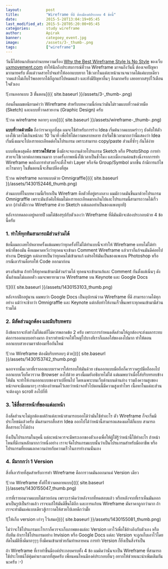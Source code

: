 ```yaml
---
layout:           post
title:            "Wireframe ที่ดี ต้องมีองค์ประกอบ 4 ข้อนี้"
date:             2015-5-28T13:04:19+05:45
last_modified_at: 2015-5-28T05:20:00+05:45
categories:       study wireframe
author:           Apirak
banner:           categoey_event.jpg
image:            /assets/3-_thumb-.png
tags:             ["wireframe"]
---
```


วันนี้ได้ย้อนกลับมาอ่านบทความเรื่อง [Why the Best Wireframe Style Is No Style](http://uxmovement.com/wireframes/why-the-best-wireframe-style-is-no-style/) ของเว็บ [uxmovement.com](http://www.uxmovement.com) ทำให้นึกถึงประสบการณ์ที่วาด Wireframe มาจนถึงวันนี้ ต้องเจอปัญหามากมายครับ ตั้งแต่วาดสวยไปจนทำให้ออกแบบยาก ใช้เวลาในแต่ละหน้านานจนวาดได้แค่แบบเดียว วาดแล้วไม่เก็บไว้พออยากได้ก็ถูกแก้ไปหมดแล้ว และยังมีปัญหาอื่นๆ อีกมากครับ เลยอยากสรุปไว้เตือนใจตัวเอง

![งานออกแบบ 3 ขั้นตอน]({{ site.baseurl }}/assets/3-_thumb-.png)

<!--more-->

ก่อนอื่นผมขอนิยามคำว่า Wireframe สำหรับบทความนี้ก่อนว่ามันไม่รวมแบบที่วาดด้วยมือ (Sketch) และแบบที่วาดสวยงาน (Graphic Design) ครับ

![วาด wireframe หลายๆ แบบ]({{ site.baseurl }}/assets/wireframe-_thumb-.png)

**แบบที่วาดด้วยมือ** ถือว่าราคาถูกที่สุด ผมจะใช้สำหรับการร่าง Idea เริ่มต้นวาดแบบคร่าวๆ บังคับให้ตัวเองใช้เวลาไม่เกินหน้าละ 10 วินาที เพื่อให้ได้ความหลากหลาย ถ้าเริ่มใช้เวลามากกว่านี้แสดงว่า Idea เริ่มนิ่งผมจะไปลงรายละเอียดต่อในโปรแกรม เพราะสามารถ copy/paste ส่วนที่ซ้ำๆ กันได้ง่าย

แบบที่แพงสุดคือ **การวาดให้สวย** ซึ่งมักจะจบงานด้วยโปรแกรม Sketch หรือ PhotoShop การทำสวยจะใช้เวลาต่อภาพนานมาก บางครั้งภาพหนึ่งใช้เวลาเป็นชั่วโมง และเมื่องานค่อนข้างนิ่งจากการทำ Wireframe พอถึงการทำสวยก็จะตั้งใจทำ Layer หรือจัด Group/Symbol มากขึ้น ถ้ามีการแก้ไขอะไรมากๆ ในขั้นตอนนี้จะสิ้นเปลืองที่สุด

![วาด wireframe หลายแบบด้วย Omnigraffle]({{ site.baseurl }}/assets/1430152446_thumb.png)

ส่วนแบบที่ในบทความนี้เรียกเป็น Wirefram คือตัวที่อยู่ตรงกลาง ผมมักวาดมันขึ้นมาด้วยโปรแกรม Omnigraffle เพราะมันบังคับให้ผมไม่ลงรายละเอียดมากเกินไปและโปรแกรมนี้สามารถวาดได้เร็วมาก (กำลังฝึกวาด Wireframe ด้วย Sketch แต่เผลอทำเป็นของแพงทุกที)

หลังจากทดลองอยู่หลายปี ผมได้ข้อสรุปกับตัวเองว่า Wireframe ที่ดีมันมักจะต้องประกอบด้วย 4 ข้อนี้ครับ

### 1\. ทำให้ทุกทีมสามารถมีส่วนร่วมได้

ข้อนี้ผมละเลยไปหลายครั้งแต่ผมพบว่าทุกครั้งที่ไม่ได้ทำแบบนี้จะทำให้ Wireframe แทบไม่ได้ทำหน้าที่ของมัน คือผมคาดหวังว่าทุกคนจะเข้ามา Comment Wireframe แล้วเราก็แก้จนมันดีค่อยไปทำงาน Design แต่กลายเป็นว่าทุกคนไม่เข้ามาแก้ แต่รอให้มันเป็นของแพงบน Photoshop หรือกรณีเลวร้านคือรอให้ Code ออกมาก่อน

ตรงกันข้าม ถ้าทำให้ทุกคนเข้ามามีส่วนร่วมได้ ทุกคนจะเข้ามาแก้และ Comment กันตั้งแต่เนิ่นๆ ดังนั้นถ้าผมไม่เผลอตัว ผมจะพยายามวาด Wireframe บน Keynote และ Google Docs

![]({{ site.baseurl }}/assets/1430153103_thumb.png)

หลังจากฝึกอยู่นาน ผมพบว่า Google Docs เป็นอุปกรณ์วาด Wireframe ที่ดี สามารถวาดได้ทุกอย่าง แม้ว่าจะช้ากว่า Omnigraffle และ Keynote แต่กลับทำให้งานเร็วขึ้นเพราะทุกคนเข้ามามีส่วนร่วมได้

### 2. มีสัดส่วนถูกต้อง และมีบริบทครบ

ถึงข้อแรกจะยังทำไม่ได้แต่ก็ไม่ควรพลาดข้อ 2 ครับ เพราะการกำหนดสัดส่วนให้ถูกต้องจะส่งผลกระทบต่อการออกแบบอย่างมาก ถ้าเราทำหน้าจอให้ใหญ่ไปบางทีเราก็เผลอใส่ของลงไปมาก ทำให้ตอนออกแบบสวยงามเราต้องมารื้อกันใหม่

![วาด Wireframe ต้องมีบริบทรอบๆ ด้วย]({{ site.baseurl }}/assets/1430153742_thumb.png)

นอกจากนั้นเวลาที่เราออกแบบเราควรใส่กรอบให้มันด้วย เช่นออกแบบมือถือก็ควรวาดรูปมือถือลงไป ออกแบบเว็บก็ควรวาด Browser ลงไปด้วย ตรงนี้ผมยังอธิบายไม่ได้ แต่ผมพบว่าเมื่อใส่บริบทรอบข้างให้มัน จะทำให้งานออกแบบของเราเปลี่ยนไป โดยเฉพาะบนเว็บด้านบนด้านล่าง รวมถึงความสูงของหน้าจอจะมีผลมากๆ เราต้องกำหนดไว้เลยว่าหน้าจอทั่วไปตอนนี้มีความสูงเท่าไหร เนื้อหาในแต่ละส่วนจะต้องถูก scroll ลงไปกี่ที

### 3. ใช้สื่อสารหน้าที่ของแต่ละหน้า

ถึงสัดส่วนจะไม่ถูกต้องแต่ถ้าแต่ละหน้าสามารถบอกได้ว่ามันใช้ทำอะไร ตัว Wireframe ก็จะเริ่มมีประโยชน์แล้วครับ มันสามารถสื่อสาร Idea ออกไปได้ว่าหน้านี้สามารถแสดงผลได้กี่แบบ สามารถสื่อสารอะไรได้บ้าง

ยิ่งเป็นโปรแกรมในยุคนี้ แต่ละหน้าควรจะมีพระเอกของตัวเองเพื่อให้ผู้ใช้รู้ว่าหน้านี้ใช้ทำอะไร ถ้าหน้าไหนที่มีงานหลักมากกว่าหนึ่งอย่าง เราจะจัดโปรแกรมแบบนั้นว่าเป็นโปรแกรมสำหรับมืออาชีพ หรือโปรแกรมที่ยอมแลกความง่ายกับความเร็วในการทำงานนั่นเอง

### 4. มีมากกว่า 1 Version

สิ่งที่เลวร้ายที่สุดสำหรับการทำ Wireframe คือการวาดมันออกมาแค่ Version เดียว

![วาด Wireframe ทั้งทีให้วาดหลายแบบ]({{ site.baseurl }}/assets/1430155047_thumb.png)

การที่เรายอมวาดแบบไม่สวยก่อน เพราะเราคิดว่าหลังจากที่ทดสอบแล้ว หรือหลังจากที่เราเห็นมันออกมาเป็นรูปเป็นร่างแล้ว เราจะแก้ให้มันดีขึ้นได้อีก และการแก้บน Wireframe มันราคาถูกกว่ามาก ถ้าเราจะทำมันแค่แบบเดียวสู้เราวาดให้สวยไปเลยดีกว่ามั๊ย

![ให้เก็บ version เก่าๆ ไว้เสมอ]({{ site.baseurl }}/assets/1430155081_thumb.png)

ไม่ว่าจะใช้โปรแกรมอะไรเราก็ควรจะเก็บภาพของแต่ละ Version เอาไว้เพื่อใช้อ้างอิงกับตัวเอง หรือกับทีม ถ้าเราใช้โปรแกรมอย่าง Invision หรือ Google Docs แต่ละ Version จะถูกเก็บเอาไว้โดยอัตโนมัติซึ่งดีมากๆๆๆ ยิ่งมีคนเข้ามาช่วยกันทำหลายคน การทำ Version ก็ยิ่งเป็นสิ่งจำเป็น

ถ้า Wireframe ที่เราทำขึ้นมีองค์ประกอบครบทั้ง 4 ข้อ ผมคิดว่านั่นจะเป็น Wireframe ที่สามารถใช้ประโยชน์ได้คุ้มค่าแรงมากที่สุดครับ เพื่อนคนไหนมีองค์ประกอบอื่นๆ อยากให้ช่วยแนะนำเพิ่มเติมกันนะครับ :-)
